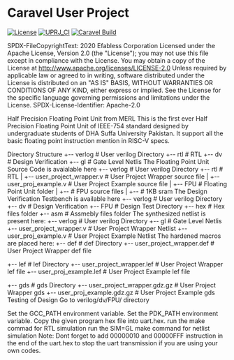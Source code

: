 # Caravel User Project

[![License](https://img.shields.io/badge/License-Apache%202.0-blue.svg)](https://opensource.org/licenses/Apache-2.0) [![UPRJ_CI](https://github.com/efabless/caravel_project_example/actions/workflows/user_project_ci.yml/badge.svg)](https://github.com/efabless/caravel_project_example/actions/workflows/user_project_ci.yml) [![Caravel Build](https://github.com/efabless/caravel_project_example/actions/workflows/caravel_build.yml/badge.svg)](https://github.com/efabless/caravel_project_example/actions/workflows/caravel_build.yml)

SPDX-FileCopyrightText: 2020 Efabless Corporation Licensed under the Apache License, Version 2.0 (the "License"); you may not use this file except in compliance with the License. You may obtain a copy of the License at http://www.apache.org/licenses/LICENSE-2.0 Unless required by applicable law or agreed to in writing, software distributed under the License is distributed on an "AS IS" BASIS, WITHOUT WARRANTIES OR CONDITIONS OF ANY KIND, either express or implied. See the License for the specific language governing permissions and limitations under the License. SPDX-License-Identifier: Apache-2.0

Half Precision Floating Point Unit from MERL
This is the first ever Half Precision Floating Point Unit of IEEE-754 standard designed by undergraduate students of DHA Suffa University Pakistan. It support all the basic floating point instruction mention in RISC-V specs.  

Directory Structure
+-- verlog                          #   User verilog Directory
    +-- rtl                         #   RTL
    +-- dv                          #   Design Verification
    +-- gl                          #   Gate Level Netlis
The Floating Point Unit Source Code is avaialable here
+-- verlog                               #   User verilog Directory
    +-- rtl                              #   RTL
|       +-- user_project_wrapper.v       #   User Project Wrapper source file
|       +-- user_proj_example.v          #   User Project Example source file
|       +-- FPU                          #   Floating Point Unit folder
|           +--                                     #   FPU source files
|           +--                                     #   1KB sram
The Design Verification Testbench is available here
+-- verlog                               #   User verilog Directory
    +-- dv                               #   Design Verification
        +-- FPU                          #   Design Test Directory
        +-- hex                          #   Hex files folder
        +-- asm                          #   Assmebly files folder
The synthesized netlist is present here:
+-- verlog                               #   User verilog Directory
    +-- gl                               #   Gate Level Netlis
        +-- user_project_wrapper.v       #   User Project Wrapper Netlist
        +-- user_proj_example.v          #   User Project Example Netlist
The hardened macros are placed here:
+-- def                                 #    def Directory
    +-- user_project_wrapper.def        #    User Project Wrapper def file

+-- lef                                 #    lef Directory
    +-- user_project_wrapper.lef        #    User Project Wrapper lef file
    +-- user_proj_example.lef           #    User Project Example lef file

+-- gds                                 #    gds Directory
    +-- user_project_wrapper.gdz.gz     #    User Project Wrapper gds
    +-- user_proj_example.gdz.gz        #    User Project Example gds
Testing of Design
Go to verilog/dv/FPU/ directory

Set the GCC_PATH environment variable.
Set the PDK_PATH environment variable.
Copy the given program hex file into uart.hex.
run the make commad for RTL simulation
run the SIM=GL make command for netlist simulation
Note: Dont forget to add 00000010 and 00000FFF instruction in the end of the uart.hex to stop the uart transmission if you are using your own codes.
